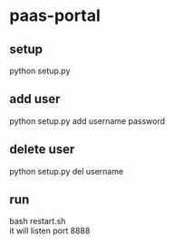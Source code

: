 paas-portal
==================
## setup
python setup.py

## add user
python setup.py add username password

## delete user
python setup.py del username

## run 
bash restart.sh<br>
it will listen port 8888
